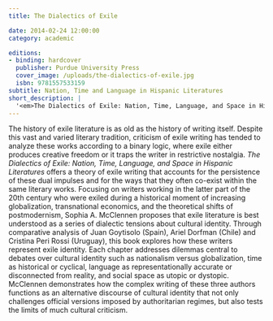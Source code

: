 ```yaml
---
title: The Dialectics of Exile

date: 2014-02-24 12:00:00
category: academic

editions:
- binding: hardcover
  publisher: Purdue University Press
  cover_image: /uploads/the-dialectics-of-exile.jpg
  isbn: 9781557533159
subtitle: Nation, Time and Language in Hispanic Literatures
short_description: |
  '<em>The Dialectics of Exile: Nation, Time, Language, and Space in Hispanic Literatures</em> offers a theory of exile writing that accounts for the persistence of competing and conflicting tensions common to writers who have suffered forced displacement.'
---
```

The history of exile literature is as old as the history of writing itself. Despite this vast and varied literary tradition, criticism of exile writing has tended to analyze these works according to a binary logic, where exile either produces creative freedom or it traps the writer in restrictive nostalgia. <em>The Dialectics of Exile: Nation, Time, Language, and Space in Hispanic Literatures</em> offers a theory of exile writing that accounts for the persistence of these dual impulses and for the ways that they often co-exist within the same literary works. Focusing on writers working in the latter part of the 20th century who were exiled during a historical moment of increasing globalization, transnational economics, and the theoretical shifts of postmodernism, Sophia A. McClennen proposes that exile literature is best understood as a series of dialectic tensions about cultural identity. Through comparative analysis of Juan Goytisolo (Spain), Ariel Dorfman (Chile) and Cristina Peri Rossi (Uruguay), this book explores how these writers represent exile identity. Each chapter addresses dilemmas central to debates over cultural identity such as nationalism versus globalization, time as historical or cyclical, language as representationally accurate or disconnected from reality, and social space as utopic or dystopic. McClennen demonstrates how the complex writing of these three authors functions as an alternative discourse of cultural identity that not only challenges official versions imposed by authoritarian regimes, but also tests the limits of much cultural criticism.
